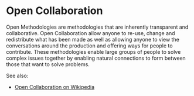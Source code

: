 # Open Collaboration

Open Methodologies are methodologies that are inherently transparent and collaborative. Open Collaboration allow anyone to re-use, change and redistribute what has been made as well as allowing anyone to view the conversations around the production and offering ways for people to contribute. These methodologies enable large groups of people to solve complex issues together by enabling natural connections to form between those that want to solve problems.

See also:
* [Open Collaboration on Wikipedia](https://en.wikipedia.org/wiki/Open_collaboration)
